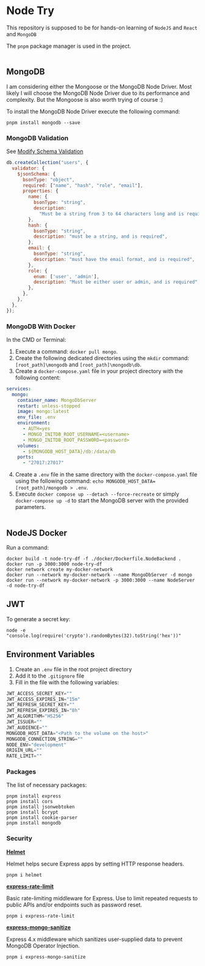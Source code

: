 # Node Try

This repository is supposed to be for hands-on learning of `NodeJS` and `React` and `MongoDB`

The `pnpm` package manager is used in the project.
<br/><br/>

## MongoDB 

I am considering either the Mongoose or the MongoDB Node Driver. Most likely I will choose the MongoDB Node Driver due to its performance and complexity. But the Mongoose is also worth trying of course :)

To install the MongoDB Node Driver execute the following command:

```shell
pnpm install mongodb --save
```


### MongoDB Validation

See [Modify Schema Validation](https://www.mongodb.com/docs/manual/core/schema-validation/update-schema-validation/)

```js
db.createCollection("users", {
  validator: {
    $jsonSchema: {
      bsonType: "object",
      required: ["name", "hash", "role", "email"],
      properties: {
        name: {
          bsonType: "string",
          description:
            "Must be a string from 3 to 64 characters long and is required",
        },
        hash: {
          bsonType: "string",
          description: "must be a string, and is required",
        },
        email: {
          bsonType: "string",
          description: "must have the email format, and is required",
        },
        role: {
          enum: ['user', 'admin'],
          description: "Must be either user or admin, and is required",
        },
      },
    },
  },
});

```

### MongoDB With Docker

In the CMD or Terminal:
1. Execute a command: `docker pull mongo`.
2. Create the following dedicated directories using the `mkdir` command: `[root_path]\mongodb` and `[root_path]\mongodb\db`.
3. Create a `docker-compose.yaml` file in your project directory with the following content:

```yaml
services:
  mongo:
    container_name: MongoDbServer
    restart: unless-stopped
    image: mongo:latest
    env_file: .env
    environment:
      - AUTH=yes
      - MONGO_INITDB_ROOT_USERNAME=<username>
      - MONGO_INITDB_ROOT_PASSWORD=<password>
    volumes:
      - ${MONGODB_HOST_DATA}/db:/data/db
    ports:
      - "27017:27017"
```

4. Create a `.env` file in the same directory with the `docker-compose.yaml` file using the following command: `echo MONGODB_HOST_DATA=[root_path]/mongodb > .env`.
5. Execute `docker compose up --detach --force-recreate` or simply `docker-compose up -d` to start the MongoDB server with the provided parameters.
<br/><br/>

## NodeJS Docker 

Run a command: 
```shell
docker build -t node-try-df -f ./docker/Dockerfile.NodeBackend .
docker run -p 3000:3000 node-try-df
docker network create my-docker-network
docker run --network my-docker-network --name MongoDbServer -d mongo
docker run --network my-docker-network -p 3000:3000 --name NodeServer -d node-try-df
```

## JWT

To generate a secret key:

```shell
node -e "console.log(require('crypto').randomBytes(32).toString('hex'))" 
```

## Environment Variables

1. Create an `.env` file in the root project directory
2. Add it to the `.gitignore` file
3. Fill in the file with the following variables:

```js
JWT_ACCESS_SECRET_KEY=""
JWT_ACCESS_EXPIRES_IN="15m"
JWT_REFRESH_SECRET_KEY=""
JWT_REFRESH_EXPIRES_IN="8h"
JWT_ALGORITHM="HS256"
JWT_ISSUER=""
JWT_AUDIENCE=""
MONGODB_HOST_DATA="<Path to the volume on the host>"
MONGODB_CONNECTION_STRING=""
NODE_ENV="development"
ORIGIN_URL=""
RATE_LIMIT=""
```


### Packages

The list of necessary packages:

```shell
pnpm install express
pnpm install cors
pnpm install jsonwebtoken
pnpm install bcrypt
pnpm install cookie-parser
pnpm install mongodb
```

### Security

**[Helmet](https://www.npmjs.com/package/helmet)**

Helmet helps secure Express apps by setting HTTP response headers.

```shell
pnpm i helmet
```

**[express-rate-limit](https://www.npmjs.com/package/express-rate-limit)**

Basic rate-limiting middleware for Express. Use to limit repeated requests to public APIs and/or endpoints such as password reset. 

```shell
pnpm i express-rate-limit
```


**[express-mongo-sanitize]()**

Express 4.x middleware which sanitizes user-supplied data to prevent MongoDB Operator Injection.

```shell
pnpm i express-mongo-sanitize
```
